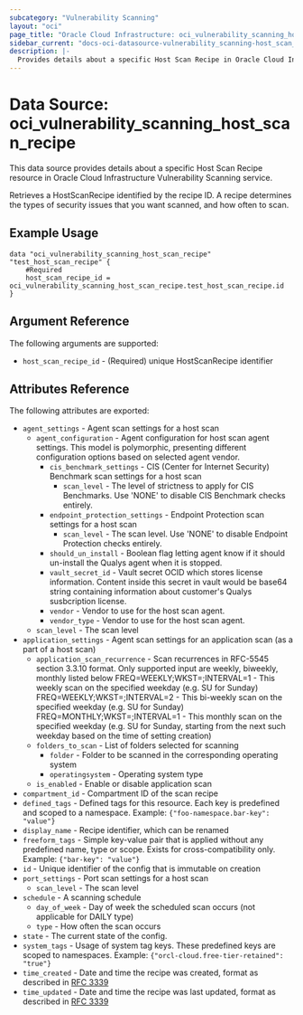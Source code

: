 ```yaml
---
subcategory: "Vulnerability Scanning"
layout: "oci"
page_title: "Oracle Cloud Infrastructure: oci_vulnerability_scanning_host_scan_recipe"
sidebar_current: "docs-oci-datasource-vulnerability_scanning-host_scan_recipe"
description: |-
  Provides details about a specific Host Scan Recipe in Oracle Cloud Infrastructure Vulnerability Scanning service
---
```


# Data Source: oci_vulnerability_scanning_host_scan_recipe
This data source provides details about a specific Host Scan Recipe resource in Oracle Cloud Infrastructure Vulnerability Scanning service.

Retrieves a HostScanRecipe identified by the recipe ID. A recipe determines the types of security issues that you want scanned, and how often to scan.


## Example Usage

```hcl
data "oci_vulnerability_scanning_host_scan_recipe" "test_host_scan_recipe" {
	#Required
	host_scan_recipe_id = oci_vulnerability_scanning_host_scan_recipe.test_host_scan_recipe.id
}
```

## Argument Reference

The following arguments are supported:

* `host_scan_recipe_id` - (Required) unique HostScanRecipe identifier


## Attributes Reference

The following attributes are exported:

* `agent_settings` - Agent scan settings for a host scan
	* `agent_configuration` - Agent configuration for host scan agent settings. This model is polymorphic, presenting different configuration options based on selected agent vendor.
		* `cis_benchmark_settings` - CIS (Center for Internet Security) Benchmark scan settings for a host scan
			* `scan_level` - The level of strictness to apply for CIS Benchmarks. Use 'NONE' to disable CIS Benchmark checks entirely.
		* `endpoint_protection_settings` - Endpoint Protection scan settings for a host scan
			* `scan_level` - The scan level. Use 'NONE' to disable Endpoint Protection checks entirely.
		* `should_un_install` - Boolean flag letting agent know if it should un-install the Qualys agent when it is stopped.
		* `vault_secret_id` - Vault secret OCID which stores license information. Content inside this secret in vault would be base64 string containing information about customer's Qualys susbcription license.
		* `vendor` - Vendor to use for the host scan agent.
		* `vendor_type` - Vendor to use for the host scan agent.
	* `scan_level` - The scan level
* `application_settings` - Agent scan settings for an application scan (as a part of a host scan)
	* `application_scan_recurrence` - Scan recurrences in RFC-5545 section 3.3.10 format. Only supported input are weekly, biweekly, monthly listed below FREQ=WEEKLY;WKST=<weekday>;INTERVAL=1 - This weekly scan on the specified weekday (e.g. SU for Sunday) FREQ=WEEKLY;WKST=<weekday>;INTERVAL=2 - This bi-weekly scan on the specified weekday (e.g. SU for Sunday) FREQ=MONTHLY;WKST=<weekday>;INTERVAL=1 - This monthly scan on the specified weekday (e.g. SU for Sunday, starting from the next such weekday based on the time of setting creation)
	* `folders_to_scan` - List of folders selected for scanning
		* `folder` - Folder to be scanned in the corresponding operating system
		* `operatingsystem` - Operating system type
	* `is_enabled` - Enable or disable application scan
* `compartment_id` - Compartment ID of the scan recipe
* `defined_tags` - Defined tags for this resource. Each key is predefined and scoped to a namespace. Example: `{"foo-namespace.bar-key": "value"}` 
* `display_name` - Recipe identifier, which can be renamed
* `freeform_tags` - Simple key-value pair that is applied without any predefined name, type or scope. Exists for cross-compatibility only. Example: `{"bar-key": "value"}` 
* `id` - Unique identifier of the config that is immutable on creation
* `port_settings` - Port scan settings for a host scan
	* `scan_level` - The scan level
* `schedule` - A scanning schedule
	* `day_of_week` - Day of week the scheduled scan occurs (not applicable for DAILY type)
	* `type` - How often the scan occurs
* `state` - The current state of the config.
* `system_tags` - Usage of system tag keys. These predefined keys are scoped to namespaces. Example: `{"orcl-cloud.free-tier-retained": "true"}` 
* `time_created` - Date and time the recipe was created, format as described in [RFC 3339](https://tools.ietf.org/rfc/rfc3339)
* `time_updated` - Date and time the recipe was last updated, format as described in [RFC 3339](https://tools.ietf.org/rfc/rfc3339)

